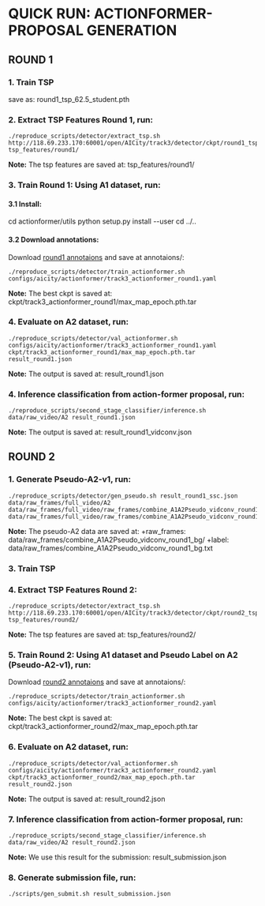 # QUICK RUN: ACTIONFORMER-PROPOSAL GENERATION

## ROUND 1
### 1. Train TSP
save as: round1_tsp_62.5_student.pth

### 2. Extract TSP Features Round 1, run:
  
```
./reproduce_scripts/detector/extract_tsp.sh http://118.69.233.170:60001/open/AICity/track3/detector/ckpt/round1_tsp_62.5_student.pth tsp_features/round1/
```
**Note:** The tsp features are saved at: tsp_features/round1/


### 3. Train Round 1: Using A1 dataset, run:
#### 3.1 Install:
cd actionformer/utils
python setup.py install --user
cd ../..

#### 3.2 Download annotations:
Download [round1 annotaions]('http://118.69.233.170:60001/open/AICity/track3/detector/annotations/a1a2_anns.json') and save at annotaions/: 
  
```
./reproduce_scripts/detector/train_actionformer.sh configs/aicity/actionformer/track3_actionformer_round1.yaml
```
**Note:** The best ckpt is saved at: ckpt/track3_actionformer_round1/max_map_epoch.pth.tar

### 4. Evaluate on A2 dataset, run:
```
./reproduce_scripts/detector/val_actionformer.sh configs/aicity/actionformer/track3_actionformer_round1.yaml ckpt/track3_actionformer_round1/max_map_epoch.pth.tar  result_round1.json
```
**Note:** The output is saved at: result_round1.json

### 4. Inference classification from action-former proposal, run:
```
./reproduce_scripts/second_stage_classifier/inference.sh data/raw_video/A2 result_round1.json
```
**Note:** The output is saved at: result_round1_vidconv.json

## ROUND 2
### 1. Generate Pseudo-A2-v1, run:
  
```
./reproduce_scripts/detector/gen_pseudo.sh result_round1_ssc.json data/raw_frames/full_video/A2 data/raw_frames/full_video/raw_frames/combine_A1A2Pseudo_vidconv_round1_bg/ data/raw_frames/full_video/raw_frames/combine_A1A2Pseudo_vidconv_round1_bg.txt
```

**Note:** The pseudo-A2 data are saved at: 
+raw_frames: data/raw_frames/combine_A1A2Pseudo_vidconv_round1_bg/
+label: data/raw_frames/combine_A1A2Pseudo_vidconv_round1_bg.txt

### 3. Train TSP

### 4. Extract TSP Features Round 2:
```
./reproduce_scripts/detector/extract_tsp.sh http://118.69.233.170:60001/open/AICity/track3/detector/ckpt/round2_tsp_67.5.pth tsp_features/round2/
```
**Note:** The tsp features are saved at: tsp_features/round2/

### 5. Train Round 2: Using A1 dataset and Pseudo Label on A2 (Pseudo-A2-v1), run:
Download [round2 annotaions]('http://118.69.233.170:60001/open/AICity/track3/detector/annotations/round1_anns.json') and save at annotaions/: 

```
./reproduce_scripts/detector/train_actionformer.sh configs/aicity/actionformer/track3_actionformer_round2.yaml
```
**Note:** The best ckpt is saved at: ckpt/track3_actionformer_round2/max_map_epoch.pth.tar

### 6. Evaluate on A2 dataset, run:
```
./reproduce_scripts/detector/val_actionformer.sh configs/aicity/actionformer/track3_actionformer_round2.yaml ckpt/track3_actionformer_round2/max_map_epoch.pth.tar  result_round2.json
```
**Note:** The output is saved at: result_round2.json

### 7. Inference classification from action-former proposal, run:
```
./reproduce_scripts/second_stage_classifier/inference.sh data/raw_video/A2 result_round2.json
```
**Note:** We use this result for the submission: result_submission.json


### 8. Generate submission file, run:
```
./scripts/gen_submit.sh result_submission.json
```